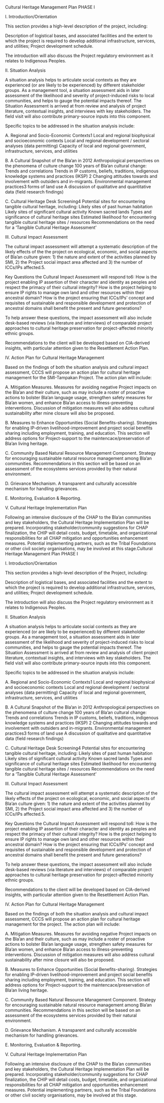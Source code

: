 Cultural Heritage Management Plan
PHASE I



I. Introduction/Orientation

This section provides a high-level description of the project, including:

Description of logistical bases, and associated facilities and the extent to which the project is required to develop additional infrastructure, services, and utilities;
Project development schedule.

The introduction will also discuss the Project regulatory environment as it relates to Indigenous Peoples.


II. Situation Analysis

A situation analysis helps to articulate social contexts as they are experienced (or are likely to be experienced) by different stakeholder groups.  As a management tool, a situation assessment aids in later assessment of the likelihood and severity of project-induced risks to local communities, and helps to gauge the potential impacts thereof. The Situation Assessment is arrived at from review and analysis of project literature, contextual insights, and interviews with key stakeholders. The field visit will also contribute primary-source inputs into this component. 

Specific topics to be addressed in the situation analysis include:

A. Regional and Socio-Economic Contexts1
Local and regional biophysical and socioeconomic contexts
Local and regional development / sectoral analyses (data permitting)
Capacity of local and regional government, infrastructure, services, and utilities

B. A Cultural Snapshot of the Bla’an in 2012
Anthropological perspectives on the phenomena of culture change
100 years of Bla’an cultural change: Trends and correlations 
Trends in IP customs, beliefs, traditions, indigenous knowledge systems and practices (IKSP) 2 
Changing attitudes towards and involvement with outsiders and in-migrants.
Environmental management practices3 
forms of land use 
A discussion of qualitative and quantitative data (field research findings)

C. Cultural Heritage Desk Screening4
Potential sites for encountering tangible cultural heritage, including:
Likely sites of past human habitation
Likely sites of significant cultural activity
Known sacred lands
Types and significance of cultural heritage sites
Estimated likelihood for encountering tangible cultural heritage sites / resources
Recommendations on the need for a ‘Tangible Cultural Heritage Assessment’


III. Cultural Impact Assessment

The cultural impact assessment will attempt a systematic description of the likely effects of the the project on ecological, economic, and social aspects of Bla’an culture given: 1) the nature and extent of the activities planned by SMI, 2) the Project social impact area affected and 3) the number of ICCs/IPs affected.5. 

Key Questions the Cultural Impact Assessment will respond to6:
How is the project enabling IP assertion of their character and identity as peoples and respect the primacy of their cultural integrity? 
How is the project helping to ensure IP rights to manage own land and other resources within their ancestral domain? 
How is the project ensuring that ICCs/IPs’ concept and requisites of sustainable and responsible development and protection of ancestral domains shall benefit the present and future generations? 

To help answer these questions, the impact assessment will also include desk-based reviews (via literature and interviews) of comparable project approaches to cultural heritage preservation for project-affected minority ethnic groups. 

Recommendations to the client will be developed based on CIA-derived insights, with particular attention given to the Resettlement Action Plan.


IV. Action Plan for Cultural Heritage Management 

Based on the findings of both the situation analysis and cultural impact assessment, CCCS will propose an action plan for cultural heritage management for the SMI-Tampakan Project.  The action plan will include:

A. Mitigation Measures. Measures for avoiding negative Project impacts on the Bla’an and their culture, such as may include a roster of proactive actions to bolster Bla’an language usage, strengthen safety measures for Bla’an women, and enhance Bla’an access to illness-preventing interventions. Discussion of mitigation measures will also address cultural sustainability after mine closure will also be proposed.

B. Measures to Enhance Opportunities (Social Benefits-sharing). Strategies for enabling IP-driven livelihood-improvement and project social benefits sharing including employment, training, and education. This section will address options for Project-support to the maintencace/preservation of Bla’an living heritage.

C. Community Based Natural Resource Management Component. Strategy for encouraging sustainable natural resource management among Bla’an communities.  Recommendations in this section will be based on an assessment of the ecosystems services provided by their natural environment.

D. Grievance Mechanism. A transparent and culturally accessible mechanism for handling grievances. 

E. Monitoring, Evaluation & Reporting.


V. Cultural Heritage Implementation Plan

Following an intensive disclosure of the CHAP to the Bla’an communities and key stakeholders, the Cultural Heritage Implementation Plan will be prepared. Incorporating stakeholder/community suggestions for CHAP finalization, the CHIP will detail costs, budget, timetable, and organizational responsibilities for all CHAP mitigation and opportunities enhancement measures. Potential implementing partners, such as the Tribal Foundations or other civil society organisations, may be involved at this stage.﻿Cultural Heritage Management Plan
PHASE I



I. Introduction/Orientation

This section provides a high-level description of the Project, including:

Description of logistical bases, and associated facilities and the extent to which the project is required to develop additional infrastructure, services, and utilities;
Project development schedule.

The introduction will also discuss the Project regulatory environment as it relates to Indigenous Peoples.


II. Situation Analysis

A situation analysis helps to articulate social contexts as they are experienced (or are likely to be experienced) by different stakeholder groups.  As a management tool, a situation assessment aids in later assessment of the likelihood and severity of project-induced risks to local communities, and helps to gauge the potential impacts thereof. The Situation Assessment is arrived at from review and analysis of client project literature, contextual insights, and interviews with key stakeholders. The field visit will also contribute primary-source inputs into this component. 

Specific topics to be addressed in the situation analysis include:

A. Regional and Socio-Economic Contexts1
Local and regional biophysical and socioeconomic contexts
Local and regional development / sectoral analyses (data permitting)
Capacity of local and regional government, infrastructure, services, and utilities

B. A Cultural Snapshot of the Bla’an in 2012
Anthropological perspectives on the phenomena of culture change
100 years of Bla’an cultural change: Trends and correlations 
Trends in IP customs, beliefs, traditions, indigenous knowledge systems and practices (IKSP) 2 
Changing attitudes towards and involvement with outsiders and in-migrants.
Environmental management practices3 
forms of land use 
A discussion of qualitative and quantitative data (field research findings)

C. Cultural Heritage Desk Screening4
Potential sites for encountering tangible cultural heritage, including:
Likely sites of past human habitation
Likely sites of significant cultural activity
Known sacred lands
Types and significance of cultural heritage sites
Estimated likelihood for encountering tangible cultural heritage sites / resources
Recommendations on the need for a ‘Tangible Cultural Heritage Assessment’


III. Cultural Impact Assessment

The cultural impact assessment will attempt a systematic description of the likely effects of the project on ecological, economic, and social aspects of Bla’an culture given: 1) the nature and extent of the activities planned by SMI, 2) the Project social impact area affected and 3) the number of ICCs/IPs affected.5. 

Key Questions the Cultural Impact Assessment will respond to6:
How is the project enabling IP assertion of their character and identity as peoples and respect the primacy of their cultural integrity? 
How is the project helping to ensure IP rights to manage own land and other resources within their ancestral domain? 
How is the project ensuring that ICCs/IPs’ concept and requisites of sustainable and responsible development and protection of ancestral domains shall benefit the present and future generations? 

To help answer these questions, the impact assessment will also include desk-based reviews (via literature and interviews) of comparable project approaches to cultural heritage preservation for project-affected minority ethnic groups. 

Recommendations to the client will be developed based on CIA-derived insights, with particular attention given to the Resettlement Action Plan.


IV. Action Plan for Cultural Heritage Management 

Based on the findings of both the situation analysis and cultural impact assessment, CCCS will propose an action plan for cultural heritage management for the project.  The action plan will include:

A. Mitigation Measures. Measures for avoiding negative Project impacts on the Bla’an and their culture, such as may include a roster of proactive actions to bolster Bla’an language usage, strengthen safety measures for Bla’an women, and enhance Bla’an access to illness-preventing interventions. Discussion of mitigation measures will also address cultural sustainability after mine closure will also be proposed.

B. Measures to Enhance Opportunities (Social Benefits-sharing). Strategies for enabling IP-driven livelihood-improvement and project social benefits sharing including employment, training, and education. This section will address options for Project-support to the maintencace/preservation of Bla’an living heritage.

C. Community Based Natural Resource Management Component. Strategy for encouraging sustainable natural resource management among Bla’an communities.  Recommendations in this section will be based on an assessment of the ecosystems services provided by their natural environment.

D. Grievance Mechanism. A transparent and culturally accessible mechanism for handling grievances. 

E. Monitoring, Evaluation & Reporting.


V. Cultural Heritage Implementation Plan

Following an intensive disclosure of the CHAP to the Bla’an communities and key stakeholders, the Cultural Heritage Implementation Plan will be prepared. Incorporating stakeholder/community suggestions for CHAP finalization, the CHIP will detail costs, budget, timetable, and organizational responsibilities for all CHAP mitigation and opportunities enhancement measures. Potential implementing partners, such as the Tribal Foundations or other civil society organisations, may be involved at this stage.
